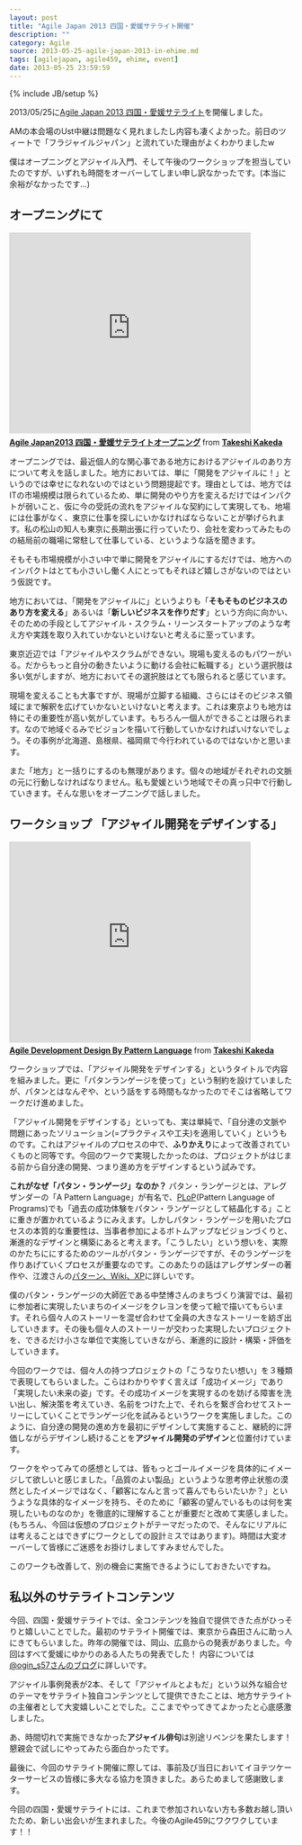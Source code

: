```yaml
---
layout: post
title: "Agile Japan 2013 四国・愛媛サテライト開催"
description: ""
category: Agile
source: 2013-05-25-agile-japan-2013-in-ehime.md
tags: [agilejapan, agile459, ehime, event]
date: 2013-05-25 23:59:59
---
```

{% include JB/setup %}

2013/05/25に[Agile Japan 2013 四国・愛媛サテライト](http://agile459.doorkeeper.jp/events/3634)を開催しました。

AMの本会場のUst中継は問題なく見れましたし内容も凄くよかった。前日のツィートで「フラジャイルジャパン」と流れていた理由がよくわかりましたw

僕はオープニングとアジャイル入門、そして午後のワークショップを担当していたのですが、いずれも時間をオーバーしてしまい申し訳なかったです。(本当に余裕がなかったです...)

オープニングにて
-----------

<iframe src="http://www.slideshare.net/slideshow/embed_code/21894668" width="427" height="356" frameborder="0" marginwidth="0" marginheight="0" scrolling="no" style="border:1px solid #CCC;border-width:1px 1px 0;margin-bottom:5px" allowfullscreen webkitallowfullscreen mozallowfullscreen> </iframe> <div style="margin-bottom:5px"> <strong> <a href="http://www.slideshare.net/kkd/agile-japan2013" title="Agile Japan2013 四国・愛媛サテライトオープニング" target="_blank">Agile Japan2013 四国・愛媛サテライトオープニング</a> </strong> from <strong><a href="http://www.slideshare.net/kkd" target="_blank">Takeshi Kakeda</a></strong> </div>

オープニングでは、最近個人的な関心事である地方におけるアジャイルのあり方について考えを話しました。地方においては、単に「開発をアジャイルに！」というのでは幸せになれないのではという問題提起です。理由としては、地方ではITの市場規模は限られているため、単に開発のやり方を変えるだけではインパクトが弱いこと、仮に今の受託の流れをアジャイルな契約にして実現しても、地場には仕事がなく、東京に仕事を探しにいかなければならないことが挙げられます。私の松山の知人も東京に長期出張に行っていたり、会社を変わってみたものの結局前の職場に常駐して仕事している、というような話を聞きます。

そもそも市場規模が小さい中で単に開発をアジャイルにするだけでは、地方へのインパクトはとても小さいし働く人にとってもそれほど嬉しさがないのではという仮説です。

地方においては、「開発をアジャイルに」というよりも「**そもそものビジネスのあり方を変える**」あるいは「**新しいビジネスを作りだす**」という方向に向かい、そのための手段としてアジャイル・スクラム・リーンスタートアップのような考え方や実践を取り入れていかないといけないと考えるに至っています。

東京近辺では「アジャイルやスクラムができない。現場も変えるのもパワーがいる。だからもっと自分の動きたいように動ける会社に転職する」という選択肢は多い気がしますが、地方においてその選択肢はとても限られると感じています。

現場を変えることも大事ですが、現場が立脚する組織、さらにはそのビジネス領域にまで解釈を広げていかないといけないと考えます。これは東京よりも地方は特にその重要性が高い気がしています。もちろん一個人ができることは限られます。なので地域ぐるみでビジョンを描いて行動していかなければいけないでしょう。その事例が北海道、島根県、福岡県で今行われているのではないかと思います。

また「地方」と一括りにするのも無理があります。個々の地域がそれぞれの文脈の元に行動しなければなりません。私も愛媛という地域でその真っ只中で行動していきます。そんな思いをオープニングで話しました。

ワークショップ 「アジャイル開発をデザインする」
-------------

<iframe src="http://www.slideshare.net/slideshow/embed_code/22005644" width="427" height="356" frameborder="0" marginwidth="0" marginheight="0" scrolling="no" style="border:1px solid #CCC;border-width:1px 1px 0;margin-bottom:5px" allowfullscreen webkitallowfullscreen mozallowfullscreen> </iframe> <div style="margin-bottom:5px"> <strong> <a href="http://www.slideshare.net/kkd/agile-development-design-by-pattern-language" title="Agile Development Design By Pattern Language" target="_blank">Agile Development Design By Pattern Language</a> </strong> from <strong><a href="http://www.slideshare.net/kkd" target="_blank">Takeshi Kakeda</a></strong> </div>

ワークショップでは、「アジャイル開発をデザインする」というタイトルで内容を組みました。更に「パタンランゲージを使って」という制約を設けていましたが、パタンとはなんぞや、という話をする時間もなかったのでそこは省略してワークだけ進めました。

「アジャイル開発をデザインする」といっても、実は単純で、「自分達の文脈や問題にあったソリューション(=プラクティスや工夫)を適用していく」というものです。これはアジャイルのプロセスの中で、**ふりかえり**によって改善されていくものと同等です。今回のワークで実現したかったのは、プロジェクトがはじまる前から自分達の開発、つまり進め方をデザインするという試みです。

**これがなぜ「パタン・ランゲージ」なのか？**
パタン・ランゲージとは、アレグザンダーの「A Pattern Language」が有名で、[PLoP](http://www.hillside.net/plop/2013/)(Pattern Language of Programs)でも「過去の成功体験をパタン・ランゲージとして結晶化する」ことに重きが置かれているようにみえます。しかしパタン・ランゲージを用いたプロセスの本質的な重要性は、当事者参加によるボトムアップなビジョンづくりと、漸進的なデザインと構築にあると考えます。「こうしたい」という想いを、実際のかたちににするためのツールがパタン・ランゲージですが、そのランゲージを作りあげていくプロセスが重要なのです。このあたりの話はアレグザンダーの著作や、江渡さんの[パターン、Wiki、XP](http://www.amazon.co.jp/%E6%9C%AC/dp/4774138975)に詳しいです。

僕のパタン・ランゲージの大師匠である中埜博さんのまちづくり演習では、最初に参加者に実現したいまちのイメージをクレヨンを使って絵で描いてもらいます。それら個々人のストーリーを混ぜ合わせて全員の大きなストーリーを紡ぎ出していきます。その後も個々人のストーリーが交わった実現したいプロジェクトを、できるだけ小さな単位で実施していきながら、漸進的に設計・構築・評価をしていきます。

今回のワークでは、個々人の持つプロジェクトの「こうなりたい想い」を３種類で表現してもらいました。こらはわかりやすく言えば「成功イメージ」であり「実現したい未来の姿」です。その成功イメージを実現するのを妨げる障害を洗い出し、解決策を考えていき、名前をつけた上で、それらを繋ぎ合わせてストーリーにしていくことでランゲージ化を試みるというワークを実施しました。このように、自分達の開発の進め方を最初にデザインして実施すること、継続的に評価しながらデザインし続けることを**アジャイル開発のデザイン**と位置付けています。

ワークをやってみての感想としては、皆もっとゴールイメージを具体的にイメージして欲しいと感じました。「品質のよい製品」というような思考停止状態の漠然としたイメージではなく、「顧客になんと言って喜んでもらいたいか？」というような具体的なイメージを持ち、そのために「顧客の望んでいるものは何を実現したいものなのか」を徹底的に理解することが重要だと改めて実感しました。(もちろん、今回は仮想のプロジェクトがテーマだったので、そんなにリアルには考えることはできずにワークとしての設計ミスではあります)。時間は大変オーバーして皆様にご迷惑をお掛けしましてすみませんでした。

このワークも改善して、別の機会に実施できるようにしておきたいですね。

私以外のサテライトコンテンツ
---------------

今回、四国・愛媛サテライトでは、全コンテンツを独自で提供できた点がひっそりと嬉しいことでした。最初のサテライト開催では、東京から森田さんに助っ人にきてもらいました。昨年の開催では、岡山、広島からの発表がありました。今回はすべて愛媛にゆかりのある人たちの発表でした！ 内容については [@ogin_s57さんのブログ](http://d.hatena.ne.jp/ogin_s57/20130526/1369588527)に詳しいです。

アジャイル事例発表が2本、そして「アジャイルとよもだ」という以外な組合せのテーマをサテライト独自コンテンツとして提供できたことは、地方サテライトの主催者として大変嬉しいことでした。ここまでやってきてよかったと心底感激しました。

あ、時間切れで実施できなかった**アジャイル俳句**は別途リベンジを果たします！懇親会で試しにやってみたら面白かったです。

最後に、今回のサテライト開催に際しては、事前及び当日においてイヨテツケーターサービスの皆様に多大なる協力を頂きました。あらためまして感謝致します。

今回の四国・愛媛サテライトには、これまで参加されいない方も多数お越し頂いたため、新しい出会いが生まれました。今後のAgile459にワクワクしています！！